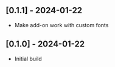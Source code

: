 ## [0.1.1] - 2024-01-22
- Make add-on work with custom fonts

## [0.1.0] - 2024-01-22
- Initial build
